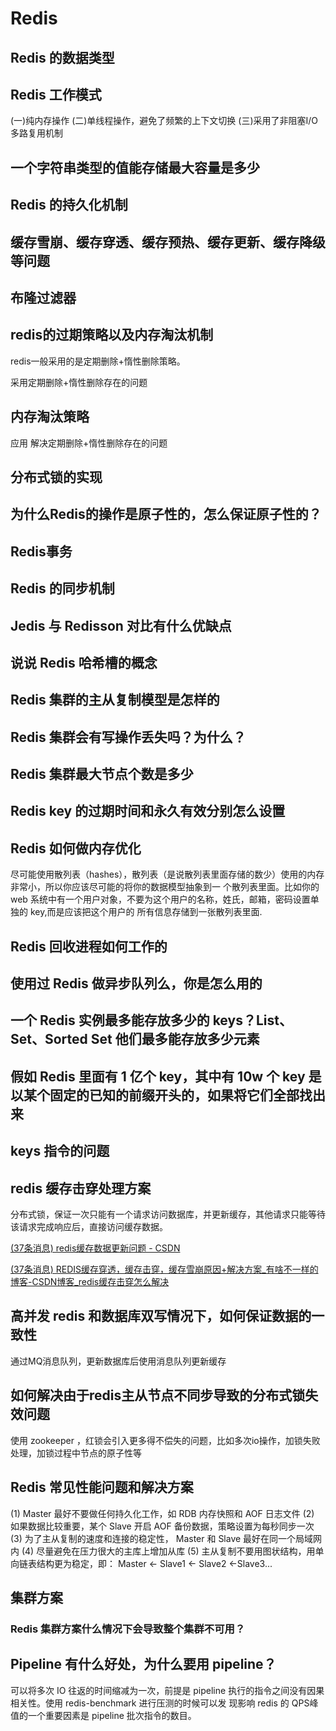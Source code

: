 # Redis

## Redis 的数据类型

## Redis 工作模式

(一)纯内存操作
(二)单线程操作，避免了频繁的上下文切换
(三)采用了非阻塞I/O多路复用机制

## 一个字符串类型的值能存储最大容量是多少

## Redis 的持久化机制

## 缓存雪崩、缓存穿透、缓存预热、缓存更新、缓存降级等问题

## 布隆过滤器

## redis的过期策略以及内存淘汰机制

redis一般采用的是定期删除+惰性删除策略。

采用定期删除+惰性删除存在的问题

## 内存淘汰策略

应用 解决定期删除+惰性删除存在的问题

## 分布式锁的实现

## 为什么Redis的操作是原子性的，怎么保证原子性的？

## Redis事务

## Redis 的同步机制

## Jedis 与 Redisson 对比有什么优缺点

## 说说 Redis 哈希槽的概念

## Redis 集群的主从复制模型是怎样的

## Redis 集群会有写操作丢失吗？为什么？

## Redis 集群最大节点个数是多少

## Redis key 的过期时间和永久有效分别怎么设置

## Redis 如何做内存优化

尽可能使用散列表（hashes），散列表（是说散列表里面存储的数少）使用的内存非常小，所以你应该尽可能的将你的数据模型抽象到一
个散列表里面。比如你的 web 系统中有一个用户对象，不要为这个用户的名称，姓氏，邮箱，密码设置单独的 key,而是应该把这个用户的
所有信息存储到一张散列表里面.

## Redis 回收进程如何工作的

## 使用过 Redis 做异步队列么，你是怎么用的

## 一个 Redis 实例最多能存放多少的 keys？List、Set、Sorted Set 他们最多能存放多少元素

## 假如 Redis 里面有 1 亿个 key，其中有 10w 个 key 是以某个固定的已知的前缀开头的，如果将它们全部找出来

## keys 指令的问题

## redis 缓存击穿处理方案

分布式锁，保证一次只能有一个请求访问数据库，并更新缓存，其他请求只能等待该请求完成响应后，直接访问缓存数据。

[(37条消息) redis缓存数据更新问题 - CSDN](https://www.csdn.net/tags/Mtzakg5sMDAzNjgtYmxvZwO0O0OO0O0O.html)

[(37条消息) REDIS缓存穿透，缓存击穿，缓存雪崩原因+解决方案_有啥不一样的博客-CSDN博客_redis缓存击穿怎么解决](https://blog.csdn.net/soulweee/article/details/119179214)

## 高并发 redis 和数据库双写情况下，如何保证数据的一致性

通过MQ消息队列，更新数据库后使用消息队列更新缓存

## 如何解决由于redis主从节点不同步导致的分布式锁失效问题

使用 zookeeper ，红锁会引入更多得不偿失的问题，比如多次io操作，加锁失败处理，加锁过程中节点的原子性等

## Redis 常见性能问题和解决方案

(1) Master 最好不要做任何持久化工作，如 RDB 内存快照和 AOF 日志文件
(2) 如果数据比较重要，某个 Slave 开启 AOF 备份数据，策略设置为每秒同步一次
(3) 为了主从复制的速度和连接的稳定性， Master 和 Slave 最好在同一个局域网内
(4) 尽量避免在压力很大的主库上增加从库
(5) 主从复制不要用图状结构，用单向链表结构更为稳定，即： Master <- Slave1 <- Slave2 <-Slave3...

## 集群方案

### Redis 集群方案什么情况下会导致整个集群不可用？

## Pipeline 有什么好处，为什么要用 pipeline？

可以将多次 IO 往返的时间缩减为一次，前提是 pipeline 执行的指令之间没有因果相关性。使用 redis-benchmark 进行压测的时候可以发
现影响 redis 的 QPS峰值的一个重要因素是 pipeline 批次指令的数目。
